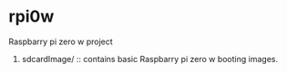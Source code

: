 # rpi0w
Raspbarry pi zero w project

1. sdcardImage/ :: contains basic Raspbarry pi zero w booting images.
